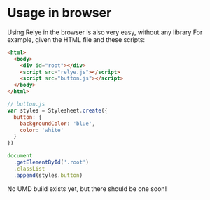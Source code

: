 # Usage in browser

Using Relye in the browser is also very easy, without any library For
example, given the HTML file and these scripts:

```html
<html>
  <body>
    <div id="root"></div>
    <script src="relye.js"></script>
    <script src="button.js"></script>
  </body>
</html>
```

```js
// button.js
var styles = Stylesheet.create({
  button: {
    backgroundColor: 'blue',
    color: 'white'
  }
})

document
  .getElementById('.root')
  .classList
  .append(styles.button)
```

No UMD build exists yet, but there should be one soon!

